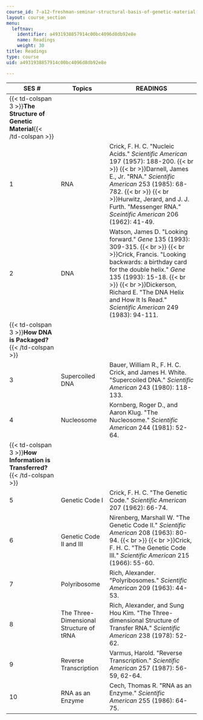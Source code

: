 ```yaml
---
course_id: 7-a12-freshman-seminar-structural-basis-of-genetic-material-nucleic-acids-fall-2005
layout: course_section
menu:
  leftnav:
    identifier: a4931938857914c00bc4096d8db92e8e
    name: Readings
    weight: 30
title: Readings
type: course
uid: a4931938857914c00bc4096d8db92e8e

---
```


| SES # | Topics | READINGS |
| --- | --- | --- |
| {{< td-colspan 3 >}}**The Structure of Genetic Material**{{< /td-colspan >}} |||
| 1 | RNA | Crick, F. H. C. "Nucleic Acids." _Scientific American_ 197 (1957): 188-200.  {{< br >}}  {{< br >}}Darnell, James E., Jr. "RNA." _Scientific American_ 253 (1985): 68-782.  {{< br >}}  {{< br >}}Hurwitz, Jerard, and J. J. Furth. "Messenger RNA." _Sceintific American_ 206 (1962): 41-49. |
| 2 | DNA | Watson, James D. "Looking forward." _Gene_ 135 (1993): 309-315.  {{< br >}}  {{< br >}}Crick, Francis. "Looking backwards: a birthday card for the double helix." _Gene_ 135 (1993): 15-18.  {{< br >}}  {{< br >}}Dickerson, Richard E. "The DNA Helix and How It Is Read." _Scientific American_ 249 (1983): 94-111. |
| {{< td-colspan 3 >}}**How DNA is Packaged?**{{< /td-colspan >}} |||
| 3 | Supercoiled DNA | Bauer, William R., F. H. C. Crick, and James H. White. "Supercoiled DNA." _Scientific American_ 243 (1980): 118-133. |
| 4 | Nucleosome | Kornberg, Roger D., and Aaron Klug. "The Nucleosome." _Scientific American_ 244 (1981): 52-64. |
| {{< td-colspan 3 >}}**How Information is Transferred?**{{< /td-colspan >}} |||
| 5 | Genetic Code I | Crick, F. H. C. "The Genetic Code." _Scientific American_ 207 (1962): 66-74. |
| 6 | Genetic Code II and III | Nirenberg, Marshall W. "The Genetic Code II." _Scientific American_ 208 (1963): 80-94.  {{< br >}}  {{< br >}}Crick, F. H. C. "The Genetic Code III." _Scientific American_ 215 (1966): 55-60. |
| 7 | Polyribosome | Rich, Alexander. "Polyribosomes." _Scientific American_ 209 (1963): 44-53. |
| 8 | The Three-Dimensional Structure of tRNA | Rich, Alexander, and Sung Hou Kim. "The Three-dimensional Structure of Transfer RNA." _Scientific American_ 238 (1978): 52-62. |
| 9 | Reverse Transcription | Varmus, Harold. "Reverse Transcription." _Scientific American_ 257 (1987): 56-59, 62-64. |
| 10 | RNA as an Enzyme | Cech, Thomas R. "RNA as an Enzyme." _Scientific American_ 255 (1986): 64-75.